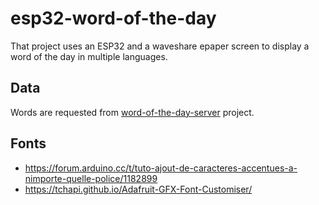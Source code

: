 # esp32-word-of-the-day

That project uses an ESP32 and a waveshare epaper screen to display a word of the day in multiple languages.

## Data

Words are requested from [word-of-the-day-server](https://github.com/paulgreg/word-of-the-day-server) project.

## Fonts

 - https://forum.arduino.cc/t/tuto-ajout-de-caracteres-accentues-a-nimporte-quelle-police/1182899
 - https://tchapi.github.io/Adafruit-GFX-Font-Customiser/
